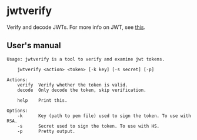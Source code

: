 jwtverify
=========
Verify and decode JWTs. For more info on JWT, see [this](http://self-issued.info/docs/draft-ietf-oauth-json-web-token.html).

## User's manual
```
Usage: jwtverify is a tool to verify and examine jwt tokens.

    jwtverify <action> <token> [-k key] [-s secret] [-p]

Actions:
    verify	Verify whether the token is valid.
    decode	Only decode the token, skip verification.

    help	Print this.

Options:
    -k		Key (path to pem file) used to sign the token. To use with RSA.
    -s		Secret used to sign the token. To use with HS.
    -p		Pretty output.
```
